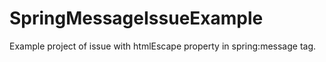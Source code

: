 SpringMessageIssueExample
=========================

Example project of issue with htmlEscape property in spring:message tag.
